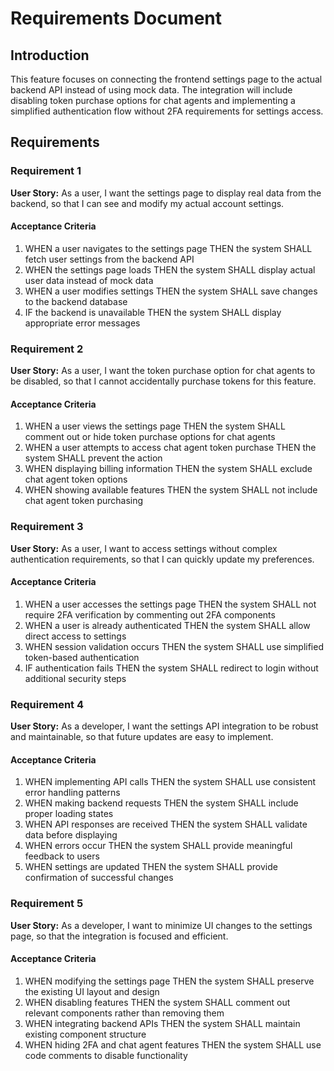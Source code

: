 # Requirements Document

## Introduction

This feature focuses on connecting the frontend settings page to the actual backend API instead of using mock data. The integration will include disabling token purchase options for chat agents and implementing a simplified authentication flow without 2FA requirements for settings access.

## Requirements

### Requirement 1

**User Story:** As a user, I want the settings page to display real data from the backend, so that I can see and modify my actual account settings.

#### Acceptance Criteria

1. WHEN a user navigates to the settings page THEN the system SHALL fetch user settings from the backend API
2. WHEN the settings page loads THEN the system SHALL display actual user data instead of mock data
3. WHEN a user modifies settings THEN the system SHALL save changes to the backend database
4. IF the backend is unavailable THEN the system SHALL display appropriate error messages

### Requirement 2

**User Story:** As a user, I want the token purchase option for chat agents to be disabled, so that I cannot accidentally purchase tokens for this feature.

#### Acceptance Criteria

1. WHEN a user views the settings page THEN the system SHALL comment out or hide token purchase options for chat agents
2. WHEN a user attempts to access chat agent token purchase THEN the system SHALL prevent the action
3. WHEN displaying billing information THEN the system SHALL exclude chat agent token options
4. WHEN showing available features THEN the system SHALL not include chat agent token purchasing

### Requirement 3

**User Story:** As a user, I want to access settings without complex authentication requirements, so that I can quickly update my preferences.

#### Acceptance Criteria

1. WHEN a user accesses the settings page THEN the system SHALL not require 2FA verification by commenting out 2FA components
2. WHEN a user is already authenticated THEN the system SHALL allow direct access to settings
3. WHEN session validation occurs THEN the system SHALL use simplified token-based authentication
4. IF authentication fails THEN the system SHALL redirect to login without additional security steps

### Requirement 4

**User Story:** As a developer, I want the settings API integration to be robust and maintainable, so that future updates are easy to implement.

#### Acceptance Criteria

1. WHEN implementing API calls THEN the system SHALL use consistent error handling patterns
2. WHEN making backend requests THEN the system SHALL include proper loading states
3. WHEN API responses are received THEN the system SHALL validate data before displaying
4. WHEN errors occur THEN the system SHALL provide meaningful feedback to users
5. WHEN settings are updated THEN the system SHALL provide confirmation of successful changes

### Requirement 5

**User Story:** As a developer, I want to minimize UI changes to the settings page, so that the integration is focused and efficient.

#### Acceptance Criteria

1. WHEN modifying the settings page THEN the system SHALL preserve the existing UI layout and design
2. WHEN disabling features THEN the system SHALL comment out relevant components rather than removing them
3. WHEN integrating backend APIs THEN the system SHALL maintain existing component structure
4. WHEN hiding 2FA and chat agent features THEN the system SHALL use code comments to disable functionality